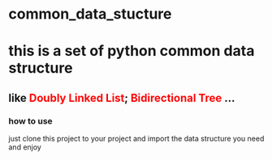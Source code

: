 # common_data_stucture

# this is a set of python common data structure

## like <font color=red>Doubly Linked List</font>; <font color=red>Bidirectional Tree</font> ...

### how to use

just clone this project to your project and import the data structure you need and enjoy



